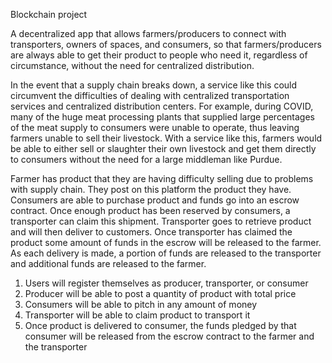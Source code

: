 Blockchain project

A decentralized app that allows farmers/producers to connect with transporters, owners of spaces, and consumers, so that farmers/producers are always able to get their product to people who need it, regardless of circumstance, without the need for centralized distribution.

In the event that a supply chain breaks down, a service like this could circumvent the difficulties of dealing with centralized transportation services and centralized distribution centers.  For example, during COVID, many of the huge meat processing plants that supplied large percentages of the meat supply to consumers were unable to operate, thus leaving farmers unable to sell their livestock.  With a service like this, farmers would be able to either sell or slaughter their own livestock and get them directly to consumers without the need for a large middleman like Purdue.

Farmer has product that they are having difficulty selling due to problems with supply chain.  They post on this platform the product they have.  Consumers are able to purchase product and funds go into an escrow contract.  Once enough product has been reserved by consumers, a transporter can claim this shipment.  Transporter goes to retrieve product and will then deliver to customers.  Once transporter has claimed the product some amount of funds in the escrow will be released to the farmer.  As each delivery is made, a portion of funds are released to the transporter and additional funds are released to the farmer.  

1. Users will register themselves as producer, transporter, or consumer
2. Producer will be able to post a quantity of product with total price
3. Consumers will be able to pitch in any amount of money
4. Transporter will be able to claim product to transport it
5. Once product is delivered to consumer, the funds pledged by that consumer will be released from the escrow contract to the farmer and the transporter